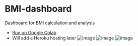 # BMI-dashboard
Dashboard for BMI calculation and analysis
* [Run on Google Colab](https://colab.research.google.com/drive/1pMUHzwNwU2RH8p0xbi2XI3N8SMBvjZ0A?usp=sharing)
* Will add a Heroku hosting later
![image](https://github.com/RainTomorow/BMI-dashboard/assets/119802850/6f53aae5-df12-481a-b576-9188e8c313e8)
![image](https://github.com/RainTomorow/BMI-dashboard/assets/119802850/2d7bcca1-2d30-46df-aceb-88675b19fa86)
![image](https://github.com/RainTomorow/BMI-dashboard/assets/119802850/dc8233ce-872d-4046-91cd-13e8f05b103e)
